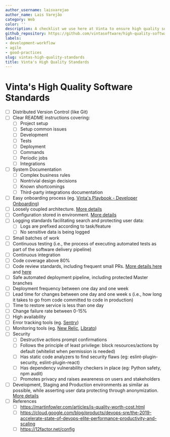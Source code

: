 ```yaml
---
author_username: laisvarejao
author_name: Lais Varejão
category: Web
color: ''
description: A checklist we use here at Vinta to ensure high quality software at scale
github_repository: https://github.com/vintasoftware/high-quality-software-standards
labels:
- development-workflow
- agile
- good-practices
slug: vintas-high-quality-standards
title: Vinta's High Quality Standards
---
```

# Vinta's High Quality Software Standards

* [ ] Distributed Version Control (like Git)
* [ ] Clear README instructions covering:
    * [ ] Project setup
    * [ ] Setup common issues
	* [ ] Development
    * [ ] Tests
    * [ ] Deployment
    * [ ] Commands
    * [ ] Periodic jobs
    * [ ] Integrations
* [ ] System Documentation
    * [ ] Complex business rules
    * [ ] Nontrivial design decisions
    * [ ] Known shortcomings
    * [ ] Third-party integrations documentation
* [ ] Easy onboarding process (eg. [Vinta's Playbook - Developer Onboarding](https://github.com/vintasoftware/playbook/blob/89810e160c8bfb65de63237d2dc8a910ff265e5d/checklists/developer_onboarding.md))
* [ ] Loosely coupled architecture. [More details](https://www.coursera.org/lecture/devops-culture-and-mindset/the-importance-of-loosely-coupled-architecture-teams-eEmIN)
* [ ] Configuration stored in environment. [More details](https://12factor.net/config)
* [ ] Logging standards facilitating search and protecting user data:
    * [ ] Logs are prefixed according to task/feature
    * [ ] No sensitive data is being logged 
* [ ] Small batches of work
* [ ] Continuous testing (i.e., the process of executing automated tests as part of the software delivery pipeline)
* [ ] Continuous integration
* [ ] Code coverage above 80%
* [ ] Code review standards, including frequent small PRs. [More details here](https://devchecklists.com/pull-requests-checklist/) and [here](https://blog.newrelic.com/engineering/code-review-guidelines/)
* [ ] Safe automated deployment pipeline, including protected Master branches
* [ ] Deployment frequency between one day and one week
* [ ] Lead time for changes between one day and one week s (i.e., how long it takes to go from code committed to code in production)
* [ ] Time to restore service is less than one day
* [ ] Change failure rate between 0-15%
* [ ] High availability
* [ ] Error tracking tools (eg. [Sentry](https://sentry.io/welcome/))
* [ ] Monitoring tools (eg. [New Relic](https://newrelic.com/), [Librato](https://www.librato.com/))
* [ ] Security 
    * [ ] Destructive actions prompt confirmations
    * [ ] Follows the principle of least privilege: block resources/actions by default (whitelist when permission is needed)
    * [ ] Has static code analyzers to find security flaws (eg: eslint-plugin-security, eslint-plugin-react)
    * [ ] Has dependency vulnerability checkers in place (eg: Python safety, npm audit)
    * [ ] Promotes privacy and raises awareness on users and stakeholders
* [ ] Development, Staging and Production environments as similar as possible, while asserting user data protecting through anonymization. [More details](https://docs.google.com/presentation/d/1d1AEIg9_GLCL62E8Nkfcu4W5UyNXK8mR8ynDqcaomMo/edit) 
* [ ] References 
    * [ ] https://martinfowler.com/articles/is-quality-worth-cost.html
    * [ ] https://cloud.google.com/blog/products/devops-sre/the-2019-accelerate-state-of-devops-elite-performance-productivity-and-scaling
    * [ ] https://12factor.net/config
